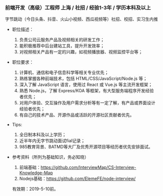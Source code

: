 ### 前端开发（高级）工程师 上海 / 社招 / 经验1-3年 / 学历本科及以上
字节跳动（今日头条、抖音、火山小视频、西瓜视频等）社招、校招、实习生内推

* 职位描述：
	1. 负责公司云服务产品及视频相关的研发工作；
	2. 能积极推荐中后台建站工具，提升开发效率；
	3. 对视频相关产品有一定的兴趣，如视频播放器、视频监控平台等；

* 职位要求：
	1. 计算机、通信和电子信息科学等相关专业优先；
	2. 熟练掌握各种前端技术，包括 HTML/CSS/JavaScript/Node.js 等；
	3. 深入了解 JavaScript 语言，使用过 React 或 Vue.js 等主流开发框架；
	4. 熟悉 Node.js，了解 Express/KOA 等框架，有大型服务端程序开发经验者优先；
	5. 对用户体验、交互操作及用户需求分析等有一定了解，有产品或界面设计经验者优先；
	6. 有自己的技术产品、开源作品或活跃的开源社区贡献者优先。

* Tips:
	1. 全日制本科及以上学历；
	2. 近半年内无字节跳动面试fial记录；
	3. 985教育背景、BATMD等大厂及优秀开源项目等经历者优先安排面试。

* 参考资料（所列为基础知识，务必知晓）
	1. 前端基础：https://github.com/InterviewMap/CS-Interview-Knowledge-Map
	2. Nodejs基础：https://github.com/ElemeFE/node-interview/

	有效期：2019-5-10前。
